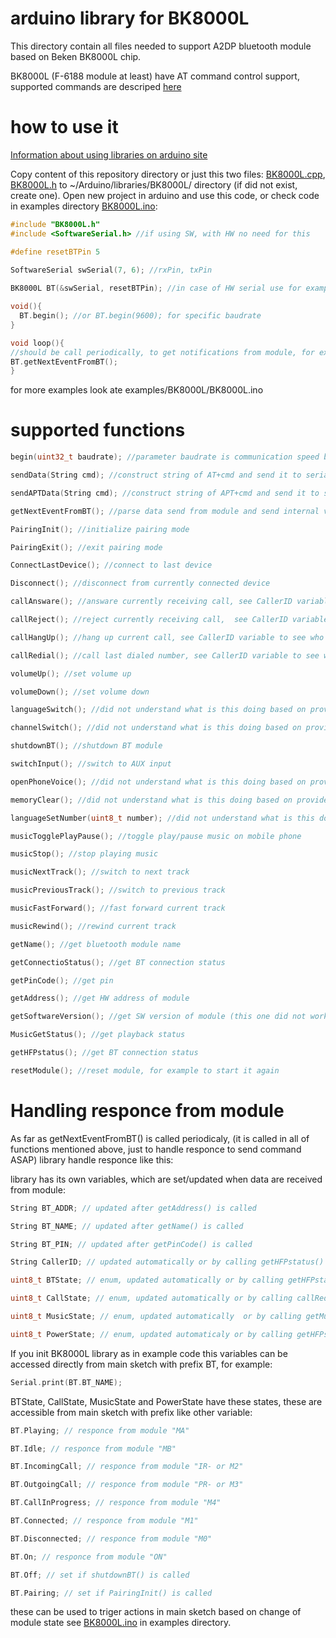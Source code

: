 # arduino library for BK8000L 

This directory contain all files needed to support A2DP bluetooth module based on Beken BK8000L chip.

BK8000L (F-6188 module at least) have AT command control support, supported commands are descriped <a href="https://github.com/tomaskovacik/kicad-library/tree/master/library/datasheet/F-6188_BK8000L">here</a>

# how to use it

<a href="https://www.arduino.cc/en/Guide/Libraries">Information about using libraries on arduino site</a>

Copy content of this repository directory or just this two files: <a href="https://github.com/tomaskovacik/BK8000L/blob/master/BK8000L.cpp">BK8000L.cpp</a>, <a href="https://github.com/tomaskovacik/iBK8000L/blob/master/BK8000L.h">BK8000L.h</a> to ~/Arduino/libraries/BK8000L/ directory (if did not exist, create one). Open new project in arduino and use this code, or check code in examples directory <a href="https://github.com/tomaskovacik/BK8000L/blob/master/examples/BK8000L/BK8000L.ino">BK8000L.ino</a>:

```c
#include "BK8000L.h"
#include <SoftwareSerial.h> //if using SW, with HW no need for this

#define resetBTPin 5
 
SoftwareSerial swSerial(7, 6); //rxPin, txPin

BK8000L BT(&swSerial, resetBTPin); //in case of HW serial use for example: (&Serial1)

void(){
  BT.begin(); //or BT.begin(9600); for specific baudrate
}

void loop(){
//should be call periodically, to get notifications from module, for example if someone calling...
BT.getNextEventFromBT();
}
```

for more examples look ate examples/BK8000L/BK8000L.ino

# supported functions
```c
begin(uint32_t baudrate); //parameter baudrate is communication speed between MCU and arduino, default 9600

sendData(String cmd); //construct string of AT+cmd and send it to serial port 

sendAPTData(String cmd); //construct string of APT+cmd and send it to serial port 

getNextEventFromBT(); //parse data send from module and send internal variales, call this periodicaly, to parse data received from module ASAP

PairingInit(); //initialize pairing mode

PairingExit(); //exit pairing mode

ConnectLastDevice(); //connect to last device 

Disconnect(); //disconnect from currently connected device

callAnsware(); //answare currently receiving call, see CallerID variable to see who is calling

callReject(); //reject currently receiving call,  see CallerID variable to see who is calling

callHangUp(); //hang up current call, see CallerID variable to see who you are calling with

callRedial(); //call last dialed number, see CallerID variable to see who you dialing

volumeUp(); //set volume up

volumeDown(); //set volume down

languageSwitch(); //did not understand what is this doing based on provided info in datasheet (sending AT+CM)

channelSwitch(); //did not understand what is this doing based on provided info in datasheet (sending AT+CO)

shutdownBT(); //shutdown BT module

switchInput(); //switch to AUX input 

openPhoneVoice(); //did not understand what is this doing based on provided info in datasheet (sending AT+CV)

memoryClear(); //did not understand what is this doing based on provided info in datasheet (sending AT+CZ)

languageSetNumber(uint8_t number); //did not understand what is this doing based on provided info in datasheet (sending AT+CM+number)

musicTogglePlayPause(); //toggle play/pause music on mobile phone

musicStop(); //stop playing music

musicNextTrack(); //switch to next track

musicPreviousTrack(); //switch to previous track

musicFastForward(); //fast forward current track

musicRewind(); //rewind current track

getName(); //get bluetooth module name

getConnectioStatus(); //get BT connection status 

getPinCode(); //get pin

getAddress(); //get HW address of module

getSoftwareVersion(); //get SW version of module (this one did not work for me)

MusicGetStatus(); //get playback status 

getHFPstatus(); //get BT connection status

resetModule(); //reset module, for example to start it again
```

# Handling responce from module

As far as getNextEventFromBT() is called periodicaly, (it is called in all of functions mentioned above, just to handle responce to send command ASAP) library handle responce like this:

library has its own variables, which are set/updated when data are received from module:
```c
String BT_ADDR; // updated after getAddress() is called

String BT_NAME; // updated after getName() is called

String BT_PIN; // updated after getPinCode() is called

String CallerID; // updated automatically or by calling getHFPstatus()

uint8_t BTState; // enum, updated automatically or by calling getHFPstatus() or getConnectionStatus()

uint8_t CallState; // enum, updated automatically or by calling callRedial() or getHFPstatus()

uint8_t MusicState; // enum, updated automatically  or by calling getMusicStatus()

uint8_t PowerState; // enum, updated automaticaly or by calling getHFPstatus(),getMusicStatus() or getConnectionStatus()
```
If you init BK8000L library as in example code this variables can be accessed directly from main sketch with prefix BT, for example:
```c
Serial.print(BT.BT_NAME);
```

BTState, CallState, MusicState and PowerState have these states, these are accessible from main sketch with prefix like other variable:
```c
BT.Playing; // responce from module "MA"

BT.Idle; // responce from module "MB"

BT.IncomingCall; // responce from module "IR- or M2"

BT.OutgoingCall; // responce from module "PR- or M3"

BT.CallInProgress; // responce from module "M4"

BT.Connected; // responce from module "M1"

BT.Disconnected; // responce from module "M0"

BT.On; // responce from module "ON"

BT.Off; // set if shutdownBT() is called

BT.Pairing; // set if PairingInit() is called
```

these can be used to triger actions in main sketch based on change of module state see <a href="https://github.com/tomaskovacik/BK8000L/blob/master/examples/BK8000L/BK8000L.ino">BK8000L.ino</a> in examples directory.





